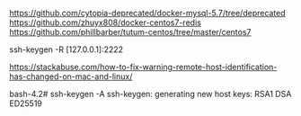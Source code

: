 https://github.com/cytopia-deprecated/docker-mysql-5.7/tree/deprecated
https://github.com/zhuyx808/docker-centos7-redis
https://github.com/phillbarber/tutum-centos/tree/master/centos7


ssh-keygen -R [127.0.0.1]:2222

https://stackabuse.com/how-to-fix-warning-remote-host-identification-has-changed-on-mac-and-linux/

bash-4.2# ssh-keygen -A
ssh-keygen: generating new host keys: RSA1 DSA ED25519